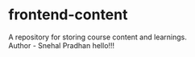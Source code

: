 # frontend-content
A repository for storing course content and learnings.
<br>
Author - Snehal Pradhan 
hello!!!

